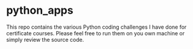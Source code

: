 # python_apps

This repo contains the various Python coding challenges I have done for certificate courses. Please feel free to run them on you own machine or simply review the source code.

